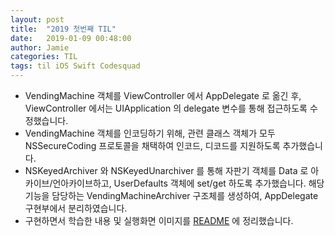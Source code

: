 ```yaml
---
layout: post
title:  "2019 첫번째 TIL"
date:   2019-01-09 00:48:00
author: Jamie
categories: TIL
tags: til iOS Swift Codesquad
---
```


- VendingMachine 객체를 ViewController 에서 AppDelegate 로 옮긴 후, ViewController 에서는 UIApplication 의 delegate 변수를 통해 접근하도록 수정했습니다.
- VendingMachine 객체를 인코딩하기 위해, 관련 클래스 객체가 모두 NSSecureCoding 프로토콜을 채택하여 인코드, 디코드를 지원하도록 추가했습니다.
- NSKeyedArchiver 와 NSKeyedUnarchiver 를 통해 자판기 객체를 Data 로 아카이브/언아카이브하고, UserDefaults 객체에 set/get 하도록 추가했습니다. 해당 기능을 담당하는 VendingMachineArchiver 구조체를 생성하여, AppDelegate 구현부에서 분리하였습니다.
- 구현하면서 학습한 내용 및 실행화면 이미지를 [README](https://github.com/code-squad/swift-vendingmachineapp/tree/popsmile#3-%EC%95%B1-%EC%83%9D%EB%AA%85%EC%A3%BC%EA%B8%B0%EC%99%80-%EA%B0%9D%EC%B2%B4-%EC%A0%80%EC%9E%A5) 에 정리했습니다.